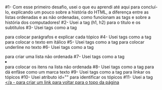 #1- Com esse primeiro desafio, usei o que eu aprendi até aqui para concluí-lo, explicando um pouco sobre a história do HTML, a diferença entre as listas ordenadas e as não ordenadas, como funcionam as tags e sobre a história dos computadores!
#2- Usei a tag (h1, h2) para o titulo e os subtitulos
#3- Usei tags como a tag <p></p> para colocar parágrafos e explicar cada tópico
#4- Usei tags como a tag <i></i> para colocar o texto em itálico
#5- Usei tags como a tag <u></u> para colocar underline no texto
#6- Usei tags como a tag <ul></ul> para criar uma lista não ordenada
#7- Usei tags como a tag <li></li> para colocar os itens na lista não ordenada
#8- Usei tags como a tag <mark></mark> para dá enfâse como um marca texto
#9- Usei tags como a tag <a href=""></a> para linkar os tópicos
#10- Usei atributo id="" para identificar os tópicos
#11- Usei a tag <a href=""></a - para criar um link para voltar  para o topo da página